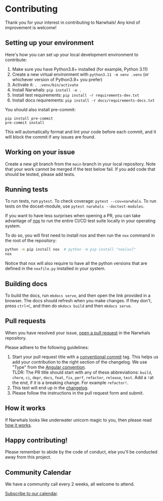 # Contributing

Thank you for your interest in contributing to Narwhals! Any kind of improvement is welcome!

## Setting up your environment

Here's how you can set up your local development environment to contribute:

1. Make sure you have Python3.8+ installed (for example, Python 3.11)
2. Create a new virtual environment with `python3.11 -m venv .venv` (or whichever version of Python3.9+ you prefer)
3. Activate it: `. .venv/bin/activate`
4. Install Narwhals: `pip install -e .`
5. Install test requirements: `pip install -r requirements-dev.txt`
6. Install docs requirements: `pip install -r docs/requirements-docs.txt`

You should also install pre-commit:
```
pip install pre-commit
pre-commit install
```
This will automatically format and lint your code before each commit, and it will block the commit if any issues are found.

## Working on your issue

Create a new git branch from the `main` branch in your local repository.
Note that your work cannot be merged if the test below fail.
If you add code that should be tested, please add tests.

## Running tests

To run tests, run `pytest`. To check coverage: `pytest --cov=narwhals`.
To run tests on the docset-module, use `pytest narwhals --doctest-modules`.

If you want to have less surprises when opening a PR, you can take advantage of [nox](https://nox.thea.codes/en/stable/index.html) to run the entire CI/CD test suite locally in your operating system.

To do so, you will first need to install nox and then run the `nox` command in the root of the repository:

```bash
python -m pip install nox  # python -m pip install "nox[uv]"
nox
```

Notice that nox will also require to have all the python versions that are defined in the `noxfile.py` installed in your system.

## Building docs

To build the docs, run `mkdocs serve`, and then open the link provided in a browser.
The docs should refresh when you make changes. If they don't, press `ctrl+C`, and then
do `mkdocs build` and then `mkdocs serve`.

## Pull requests

When you have resolved your issue, [open a pull request](https://docs.github.com/en/pull-requests/collaborating-with-pull-requests/proposing-changes-to-your-work-with-pull-requests/creating-a-pull-request-from-a-fork) in the Narwhals repository.

Please adhere to the following guidelines:

1. Start your pull request title with a [conventional commit](https://www.conventionalcommits.org/) tag. This helps us add your contribution to the right section of the changelog. We use "Type" from the [Angular convention](https://github.com/angular/angular/blob/22b96b9/CONTRIBUTING.md#type).<br>
    TLDR:
    The PR title should start with any of these abbreviations: `build`, `chore`, `ci`, `depr`,
    `docs`, `feat`, `fix`, `perf`, `refactor`, `release`, `test`. Add a `!`at the end, if it is a breaking change. For example `refactor!`.
    <br>
2. This text will end up in the [changelog](https://github.com/narwhals-dev/narwhals/releases).
3. Please follow the instructions in the pull request form and submit. 

## How it works

If Narwhals looks like underwater unicorn magic to you, then please read
[how it works](https://narwhals-dev.github.io/narwhals/how-it-works/).

## Happy contributing!

Please remember to abide by the code of conduct, else you'll be conducted away from this project.

## Community Calendar

We have a community call every 2 weeks, all welcome to attend.

[Subscribe to our calendar](https://calendar.google.com/calendar/embed?src=27ff6dc5f598c1d94c1f6e627a1aaae680e2fac88f848bda1f2c7946ae74d5ab%40group.calendar.google.com).
